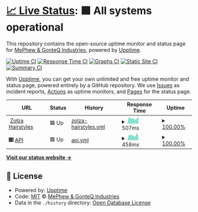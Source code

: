 # [📈 Live Status](https://status.zolza-hairstyles.pl): <!--live status--> **🟩 All systems operational**

This repository contains the open-source uptime monitor and status page for [MePhew & GonteQ Industries](https://status.zolza-hairstyles.pl), powered by [Upptime](https://github.com/upptime/upptime).

[![Uptime CI](https://github.com/MePhew-GonteQ-Industries/zolza-hairstyles-uptime/workflows/Uptime%20CI/badge.svg)](https://github.com/MePhew-GonteQ-Industries/zolza-hairstyles-uptime/actions?query=workflow%3A%22Uptime+CI%22)
[![Response Time CI](https://github.com/MePhew-GonteQ-Industries/zolza-hairstyles-uptime/workflows/Response%20Time%20CI/badge.svg)](https://github.com/MePhew-GonteQ-Industries/zolza-hairstyles-uptime/actions?query=workflow%3A%22Response+Time+CI%22)
[![Graphs CI](https://github.com/MePhew-GonteQ-Industries/zolza-hairstyles-uptime/workflows/Graphs%20CI/badge.svg)](https://github.com/MePhew-GonteQ-Industries/zolza-hairstyles-uptime/actions?query=workflow%3A%22Graphs+CI%22)
[![Static Site CI](https://github.com/MePhew-GonteQ-Industries/zolza-hairstyles-uptime/workflows/Static%20Site%20CI/badge.svg)](https://github.com/MePhew-GonteQ-Industries/zolza-hairstyles-uptime/actions?query=workflow%3A%22Static+Site+CI%22)
[![Summary CI](https://github.com/MePhew-GonteQ-Industries/zolza-hairstyles-uptime/workflows/Summary%20CI/badge.svg)](https://github.com/MePhew-GonteQ-Industries/zolza-hairstyles-uptime/actions?query=workflow%3A%22Summary+CI%22)

With [Upptime](https://upptime.js.org), you can get your own unlimited and free uptime monitor and status page, powered entirely by a GitHub repository. We use [Issues](https://github.com/MePhew-GonteQ-Industries/zolza-hairstyles-uptime/issues) as incident reports, [Actions](https://github.com/MePhew-GonteQ-Industries/zolza-hairstyles-uptime/actions) as uptime monitors, and [Pages](https://status.zolza-hairstyles.pl) for the status page.

<!--start: status pages-->
<!-- This summary is generated by Upptime (https://github.com/upptime/upptime) -->
<!-- Do not edit this manually, your changes will be overwritten -->
<!-- prettier-ignore -->
| URL | Status | History | Response Time | Uptime |
| --- | ------ | ------- | ------------- | ------ |
| <img alt="" src="https://icons.duckduckgo.com/ip3/zolza-hairstyles.pl.ico" height="13"> [Zołza Hairstyles](https://zolza-hairstyles.pl) | 🟩 Up | [zolza-hairstyles.yml](https://github.com/MePhew-GonteQ-Industries/zolza-hairstyles-uptime/commits/HEAD/history/zolza-hairstyles.yml) | <details><summary><img alt="Response time graph" src="./graphs/zolza-hairstyles/response-time-week.png" height="20"> 507ms</summary><br><a href="https://MePhew-GonteQ-Industries.github.io/zolza-hairstyles-uptime/history/zolza-hairstyles"><img alt="Response time 440" src="https://img.shields.io/endpoint?url=https%3A%2F%2Fraw.githubusercontent.com%2FMePhew-GonteQ-Industries%2Fzolza-hairstyles-uptime%2FHEAD%2Fapi%2Fzolza-hairstyles%2Fresponse-time.json"></a><br><a href="https://MePhew-GonteQ-Industries.github.io/zolza-hairstyles-uptime/history/zolza-hairstyles"><img alt="24-hour response time 687" src="https://img.shields.io/endpoint?url=https%3A%2F%2Fraw.githubusercontent.com%2FMePhew-GonteQ-Industries%2Fzolza-hairstyles-uptime%2FHEAD%2Fapi%2Fzolza-hairstyles%2Fresponse-time-day.json"></a><br><a href="https://MePhew-GonteQ-Industries.github.io/zolza-hairstyles-uptime/history/zolza-hairstyles"><img alt="7-day response time 507" src="https://img.shields.io/endpoint?url=https%3A%2F%2Fraw.githubusercontent.com%2FMePhew-GonteQ-Industries%2Fzolza-hairstyles-uptime%2FHEAD%2Fapi%2Fzolza-hairstyles%2Fresponse-time-week.json"></a><br><a href="https://MePhew-GonteQ-Industries.github.io/zolza-hairstyles-uptime/history/zolza-hairstyles"><img alt="30-day response time 442" src="https://img.shields.io/endpoint?url=https%3A%2F%2Fraw.githubusercontent.com%2FMePhew-GonteQ-Industries%2Fzolza-hairstyles-uptime%2FHEAD%2Fapi%2Fzolza-hairstyles%2Fresponse-time-month.json"></a><br><a href="https://MePhew-GonteQ-Industries.github.io/zolza-hairstyles-uptime/history/zolza-hairstyles"><img alt="1-year response time 440" src="https://img.shields.io/endpoint?url=https%3A%2F%2Fraw.githubusercontent.com%2FMePhew-GonteQ-Industries%2Fzolza-hairstyles-uptime%2FHEAD%2Fapi%2Fzolza-hairstyles%2Fresponse-time-year.json"></a></details> | <details><summary><a href="https://MePhew-GonteQ-Industries.github.io/zolza-hairstyles-uptime/history/zolza-hairstyles">100.00%</a></summary><a href="https://MePhew-GonteQ-Industries.github.io/zolza-hairstyles-uptime/history/zolza-hairstyles"><img alt="All-time uptime 100.00%" src="https://img.shields.io/endpoint?url=https%3A%2F%2Fraw.githubusercontent.com%2FMePhew-GonteQ-Industries%2Fzolza-hairstyles-uptime%2FHEAD%2Fapi%2Fzolza-hairstyles%2Fuptime.json"></a><br><a href="https://MePhew-GonteQ-Industries.github.io/zolza-hairstyles-uptime/history/zolza-hairstyles"><img alt="24-hour uptime 100.00%" src="https://img.shields.io/endpoint?url=https%3A%2F%2Fraw.githubusercontent.com%2FMePhew-GonteQ-Industries%2Fzolza-hairstyles-uptime%2FHEAD%2Fapi%2Fzolza-hairstyles%2Fuptime-day.json"></a><br><a href="https://MePhew-GonteQ-Industries.github.io/zolza-hairstyles-uptime/history/zolza-hairstyles"><img alt="7-day uptime 100.00%" src="https://img.shields.io/endpoint?url=https%3A%2F%2Fraw.githubusercontent.com%2FMePhew-GonteQ-Industries%2Fzolza-hairstyles-uptime%2FHEAD%2Fapi%2Fzolza-hairstyles%2Fuptime-week.json"></a><br><a href="https://MePhew-GonteQ-Industries.github.io/zolza-hairstyles-uptime/history/zolza-hairstyles"><img alt="30-day uptime 100.00%" src="https://img.shields.io/endpoint?url=https%3A%2F%2Fraw.githubusercontent.com%2FMePhew-GonteQ-Industries%2Fzolza-hairstyles-uptime%2FHEAD%2Fapi%2Fzolza-hairstyles%2Fuptime-month.json"></a><br><a href="https://MePhew-GonteQ-Industries.github.io/zolza-hairstyles-uptime/history/zolza-hairstyles"><img alt="1-year uptime 100.00%" src="https://img.shields.io/endpoint?url=https%3A%2F%2Fraw.githubusercontent.com%2FMePhew-GonteQ-Industries%2Fzolza-hairstyles-uptime%2FHEAD%2Fapi%2Fzolza-hairstyles%2Fuptime-year.json"></a></details>
| <img alt="" src="https://raw.githubusercontent.com/MePhew-GonteQ-Industries/zolza-hairstyles-uptime/master/assets/server.svg" height="13"> [API](https://api.zolza-hairstyles.pl/api/docs) | 🟩 Up | [api.yml](https://github.com/MePhew-GonteQ-Industries/zolza-hairstyles-uptime/commits/HEAD/history/api.yml) | <details><summary><img alt="Response time graph" src="./graphs/api/response-time-week.png" height="20"> 458ms</summary><br><a href="https://MePhew-GonteQ-Industries.github.io/zolza-hairstyles-uptime/history/api"><img alt="Response time 435" src="https://img.shields.io/endpoint?url=https%3A%2F%2Fraw.githubusercontent.com%2FMePhew-GonteQ-Industries%2Fzolza-hairstyles-uptime%2FHEAD%2Fapi%2Fapi%2Fresponse-time.json"></a><br><a href="https://MePhew-GonteQ-Industries.github.io/zolza-hairstyles-uptime/history/api"><img alt="24-hour response time 346" src="https://img.shields.io/endpoint?url=https%3A%2F%2Fraw.githubusercontent.com%2FMePhew-GonteQ-Industries%2Fzolza-hairstyles-uptime%2FHEAD%2Fapi%2Fapi%2Fresponse-time-day.json"></a><br><a href="https://MePhew-GonteQ-Industries.github.io/zolza-hairstyles-uptime/history/api"><img alt="7-day response time 458" src="https://img.shields.io/endpoint?url=https%3A%2F%2Fraw.githubusercontent.com%2FMePhew-GonteQ-Industries%2Fzolza-hairstyles-uptime%2FHEAD%2Fapi%2Fapi%2Fresponse-time-week.json"></a><br><a href="https://MePhew-GonteQ-Industries.github.io/zolza-hairstyles-uptime/history/api"><img alt="30-day response time 413" src="https://img.shields.io/endpoint?url=https%3A%2F%2Fraw.githubusercontent.com%2FMePhew-GonteQ-Industries%2Fzolza-hairstyles-uptime%2FHEAD%2Fapi%2Fapi%2Fresponse-time-month.json"></a><br><a href="https://MePhew-GonteQ-Industries.github.io/zolza-hairstyles-uptime/history/api"><img alt="1-year response time 435" src="https://img.shields.io/endpoint?url=https%3A%2F%2Fraw.githubusercontent.com%2FMePhew-GonteQ-Industries%2Fzolza-hairstyles-uptime%2FHEAD%2Fapi%2Fapi%2Fresponse-time-year.json"></a></details> | <details><summary><a href="https://MePhew-GonteQ-Industries.github.io/zolza-hairstyles-uptime/history/api">100.00%</a></summary><a href="https://MePhew-GonteQ-Industries.github.io/zolza-hairstyles-uptime/history/api"><img alt="All-time uptime 99.69%" src="https://img.shields.io/endpoint?url=https%3A%2F%2Fraw.githubusercontent.com%2FMePhew-GonteQ-Industries%2Fzolza-hairstyles-uptime%2FHEAD%2Fapi%2Fapi%2Fuptime.json"></a><br><a href="https://MePhew-GonteQ-Industries.github.io/zolza-hairstyles-uptime/history/api"><img alt="24-hour uptime 100.00%" src="https://img.shields.io/endpoint?url=https%3A%2F%2Fraw.githubusercontent.com%2FMePhew-GonteQ-Industries%2Fzolza-hairstyles-uptime%2FHEAD%2Fapi%2Fapi%2Fuptime-day.json"></a><br><a href="https://MePhew-GonteQ-Industries.github.io/zolza-hairstyles-uptime/history/api"><img alt="7-day uptime 100.00%" src="https://img.shields.io/endpoint?url=https%3A%2F%2Fraw.githubusercontent.com%2FMePhew-GonteQ-Industries%2Fzolza-hairstyles-uptime%2FHEAD%2Fapi%2Fapi%2Fuptime-week.json"></a><br><a href="https://MePhew-GonteQ-Industries.github.io/zolza-hairstyles-uptime/history/api"><img alt="30-day uptime 100.00%" src="https://img.shields.io/endpoint?url=https%3A%2F%2Fraw.githubusercontent.com%2FMePhew-GonteQ-Industries%2Fzolza-hairstyles-uptime%2FHEAD%2Fapi%2Fapi%2Fuptime-month.json"></a><br><a href="https://MePhew-GonteQ-Industries.github.io/zolza-hairstyles-uptime/history/api"><img alt="1-year uptime 99.69%" src="https://img.shields.io/endpoint?url=https%3A%2F%2Fraw.githubusercontent.com%2FMePhew-GonteQ-Industries%2Fzolza-hairstyles-uptime%2FHEAD%2Fapi%2Fapi%2Fuptime-year.json"></a></details>

<!--end: status pages-->

[**Visit our status website →**](https://mephew-gonteq-industries.github.io/zolza-hairstyles-uptime/)

## 📄 License

- Powered by: [Upptime](https://github.com/upptime/upptime)
- Code: [MIT](./LICENSE) © [MePhew & GonteQ Industries](https://status.zolza-hairstyles.pl)
- Data in the `./history` directory: [Open Database License](https://opendatacommons.org/licenses/odbl/1-0/)
